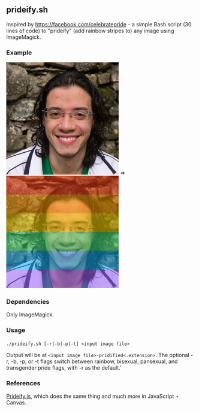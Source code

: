 ## prideify.sh

Inspired by https://facebook.com/celebratepride - a simple Bash script (30 lines of code) to "prideify" (add rainbow stripes to) any image using ImageMagick.

### Example

![Input](example.jpg?raw=true "Input") => ![Output](example-prideified.jpg?raw=true "Output")

### Dependencies

Only ImageMagick.

### Usage

`./prideify.sh [-r|-b|-p|-t] <input image file>`

Output will be at `<input image file>-pridified<.extension>`. The optional -r, -b, -p, or -t flags switch between rainbow, bisexual, pansexual, and transgender pride flags, with -r as the default.'

### References

[Prideify.js](https://github.com/alexpeattie/prideify/), which does the same thing and much more in JavaScript + Canvas.
